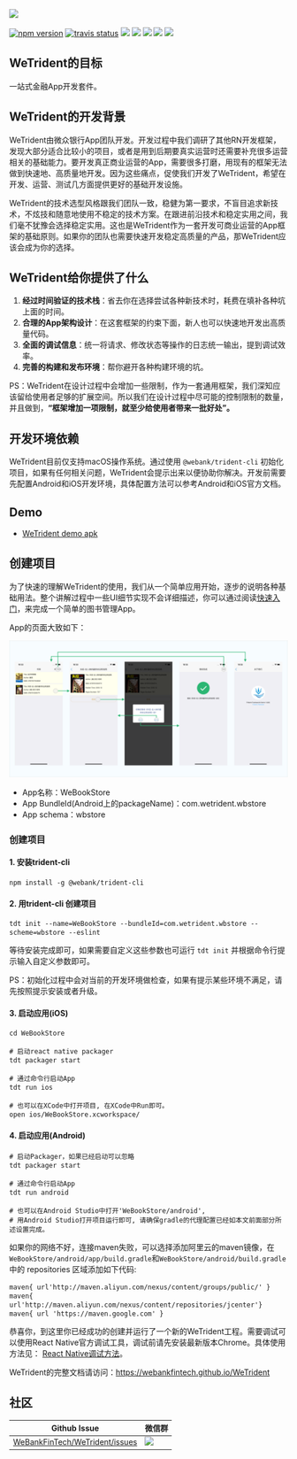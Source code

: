 <img width="500" src="https://user-images.githubusercontent.com/1309744/70851262-db06b400-1ecd-11ea-9032-824385710e7d.png" />

<br />

[![npm version](https://badge.fury.io/js/%40webank%2Ftrident.svg)](https://badge.fury.io/js/%40webank%2Ftrident)
[![travis status](https://api.travis-ci.org/WeBankFinTech/WeTrident.svg?branch=master)](https://travis-ci.org/WeBankFinTech/WeTrident)
[![](https://img.shields.io/badge/node-%3E%3D8.3.0-brightgreen.svg)](https://nodejs.org/en/)
[![](https://img.shields.io/badge/npm-%3E%3D5.8.0-brightgreen.svg)](https://nodejs.org/en/)
[![](https://img.shields.io/badge/git-%3E%3D2.9.0-brightgreen.svg)](https://git-scm.com/)
[![](https://img.shields.io/badge/fastlane-%3E%3D2.117.1-brightgreen.svg)](https://fastlane.tools/)
[![](https://img.shields.io/badge/pod-%3E%3D1.4.0-brightgreen.svg)](https://cocoapods.org/)

## WeTrident的目标

一站式金融App开发套件。

## WeTrident的开发背景

WeTrident由微众银行App团队开发。开发过程中我们调研了其他RN开发框架，发现大部分适合比较小的项目，或者是用到后期要真实运营时还需要补充很多运营相关的基础能力。要开发真正商业运营的App，需要很多打磨，用现有的框架无法做到快速地、高质量地开发。因为这些痛点，促使我们开发了WeTrident，希望在开发、运营、测试几方面提供更好的基础开发设施。

WeTrident的技术选型风格跟我们团队一致，稳健为第一要求，不盲目追求新技术，不炫技和随意地使用不稳定的技术方案。在跟进前沿技术和稳定实用之间，我们毫不犹豫会选择稳定实用。这也是WeTrident作为一套开发可商业运营的App框架的基础原则。如果你的团队也需要快速开发稳定高质量的产品，那WeTrident应该会成为你的选择。

## WeTrident给你提供了什么

1. **经过时间验证的技术栈**：省去你在选择尝试各种新技术时，耗费在填补各种坑上面的时间。
2. **合理的App架构设计**：在这套框架的约束下面，新人也可以快速地开发出高质量代码。
3. **全面的调试信息**：统一将请求、修改状态等操作的日志统一输出，提到调试效率。
4. **完善的构建和发布环境**：帮你避开各种构建环境的坑。

PS：WeTrident在设计过程中会增加一些限制，作为一套通用框架，我们深知应该留给使用者足够的扩展空间。所以我们在设计过程中尽可能的控制限制的数量，并且做到，**“框架增加一项限制，就至少给使用者带来一批好处”。**

## 开发环境依赖

WeTrident目前仅支持macOS操作系统。通过使用 `@webank/trident-cli` 初始化项目，如果有任何相关问题，WeTrident会提示出来以便协助你解决。开发前需要先配置Android和iOS开发环境，具体配置方法可以参考Android和iOS官方文档。

## Demo

- [WeTrident demo apk](https://github.com/WeBankFinTech/WeTrident/releases/download/untagged-717cba61f6eb59513bf7/WeTrident-1.0.2.apk)

## 创建项目

为了快速的理解WeTrident的使用，我们从一个简单应用开始，逐步的说明各种基础用法。整个讲解过程中一些UI细节实现不会详细描述，你可以通过阅读[快速入门](https://webankfintech.github.io/WeTrident/docs/getting-started)，来完成一个简单的图书管理App。

App的页面大致如下：

![](assets/images/webook-store.png)

- App名称：WeBookStore
- App BundleId(Android上的packageName)：com.wetrident.wbstore
- App schema：wbstore

### 创建项目

#### 1. 安装trident-cli

``` shell
npm install -g @webank/trident-cli
```

#### 2. 用trident-cli 创建项目

``` shell
tdt init --name=WeBookStore --bundleId=com.wetrident.wbstore --scheme=wbstore --eslint
```

等待安装完成即可，如果需要自定义这些参数也可运行 `tdt init` 并根据命令行提示输入自定义参数即可。

PS：初始化过程中会对当前的开发环境做检查，如果有提示某些环境不满足，请先按照提示安装或者升级。

#### 3. 启动应用(iOS)

``` shell
cd WeBookStore

# 启动react native packager
tdt packager start

# 通过命令行启动App
tdt run ios 

# 也可以在XCode中打开项目, 在XCode中Run即可。
open ios/WeBookStore.xcworkspace/
```

#### 4. 启动应用(Android)

```shell
# 启动Packager，如果已经启动可以忽略
tdt packager start

# 通过命令行启动App
tdt run android

# 也可以在Android Studio中打开'WeBookStore/android', 
# 用Android Studio打开项目运行即可, 请确保gradle的代理配置已经如本文前面部分所述设置完成。
```

如果你的网络不好，连接maven失败，可以选择添加阿里云的maven镜像，在`WeBookStore/android/app/build.gradle`和`WeBookStore/android/build.gradle`中的 repositories 区域添加如下代码:

```
maven{ url'http://maven.aliyun.com/nexus/content/groups/public/' }
maven{ url'http://maven.aliyun.com/nexus/content/repositories/jcenter'}
maven{ url 'https://maven.google.com' }
```

恭喜你，到这里你已经成功的创建并运行了一个新的WeTrident工程。需要调试可以使用React Native官方调试工具，调试前请先安装最新版本Chrome。具体使用方法见： [React Native调试方法](https://facebook.github.io/react-native/docs/0.51/debugging)。

WeTrident的完整文档请访问：https://webankfintech.github.io/WeTrident

## 社区

| Github Issue | 微信群 |
| ------ | ------ |
| [WeBankFinTech/WeTrident/issues](https://github.com/WeBankFinTech/WeTrident/issues) | <img src="https://webankfintech.github.io/WeTrident/docs/assets/images/wechat-qrcode.png" width="60" /> |
